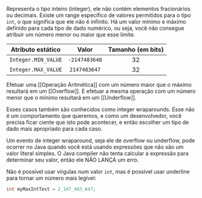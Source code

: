 Representa o tipo inteiro (integer), ele não contém elementos fracionários ou decimais.
Existe um range específico de valores permitidos para o tipo `int`, o que significa que ele não é infinito. Há um valor mínimo e máximo definido para cada tipo de dado numérico, ou seja, você não consegue atribuir um número menor ou maior que esse limite.

|  Atributo estático  |     Valor     | Tamanho (em bits) |
| :-----------------: | :-----------: | :---------------: |
| `Integer.MIN_VALUE` | `-2147483648` |        32         |
| `Integer.MAX_VALUE` | `2147483647`  |        32         |
Efetuar uma [[Operação Aritmética]] com um número maior que o máximo resultará em um [[Overflow]]. E efetuar a mesma operação com um número menor que o mínimo resultará em um [[Underflow]].

Esses casos também são conhecidos como integer wraparounds. Esse não é um comportamento que queremos, e como um desenvolvedor, você precisa ficar ciente que isto pode acontecer, e então escolher um tipo de dado mais apropriado para cada caso.

Um evento de integer wraparound, seja ele de overflow ou underflow, pode ocorrer no Java quando você está usando expressões que não são um valor literal simples.
O Java compiler não tenta calcular a expressão para determinar seu valor, então ele NÃO LANÇA um erro.

Não é possível usar vírgulas num valor `int`, mas é possível usar underline para tornar um número mais legível:

```Java
int myMaxIntTest = 2_147_483_647;
```
